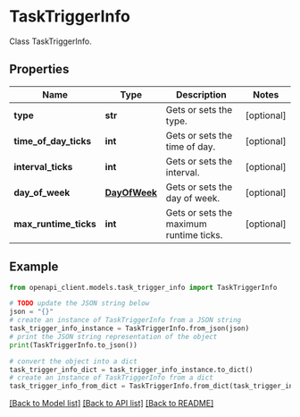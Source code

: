 # TaskTriggerInfo

Class TaskTriggerInfo.

## Properties

Name | Type | Description | Notes
------------ | ------------- | ------------- | -------------
**type** | **str** | Gets or sets the type. | [optional] 
**time_of_day_ticks** | **int** | Gets or sets the time of day. | [optional] 
**interval_ticks** | **int** | Gets or sets the interval. | [optional] 
**day_of_week** | [**DayOfWeek**](DayOfWeek.md) | Gets or sets the day of week. | [optional] 
**max_runtime_ticks** | **int** | Gets or sets the maximum runtime ticks. | [optional] 

## Example

```python
from openapi_client.models.task_trigger_info import TaskTriggerInfo

# TODO update the JSON string below
json = "{}"
# create an instance of TaskTriggerInfo from a JSON string
task_trigger_info_instance = TaskTriggerInfo.from_json(json)
# print the JSON string representation of the object
print(TaskTriggerInfo.to_json())

# convert the object into a dict
task_trigger_info_dict = task_trigger_info_instance.to_dict()
# create an instance of TaskTriggerInfo from a dict
task_trigger_info_from_dict = TaskTriggerInfo.from_dict(task_trigger_info_dict)
```
[[Back to Model list]](../README.md#documentation-for-models) [[Back to API list]](../README.md#documentation-for-api-endpoints) [[Back to README]](../README.md)


